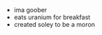 - ima goober
- eats uranium for breakfast
- created soley to be a moron

<!---
imagooberman/imagooberman is a ✨ special ✨ repository because its `README.md` (this file) appears on your GitHub profile.
You can click the Preview link to take a look at your changes.
--->
